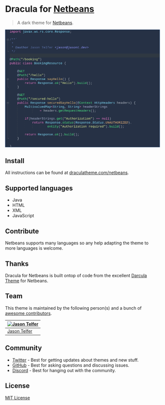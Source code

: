 # Dracula for [Netbeans](https://netbeans.org)

> A dark theme for [Netbeans](https://netbeans.org).

![Screenshot](./screenshot.png)

## Install

All instructions can be found at [draculatheme.com/netbeans](https://draculatheme.com/netbeans).

## Supported languages

- Java
- HTML
- XML
- JavaScript

## Contribute

Netbeans supports many languages so any help adapting the theme to more languages is welcome.

## Thanks

Dracula for Netbeans is built ontop of code from the excellent [Darcula Theme](https://github.com/bulenkov/Darcula/) for Netbeans.

## Team

This theme is maintained by the following person(s) and a bunch of [awesome contributors](https://github.com/dracula/netbeans/graphs/contributors).

| [![Jason Telfer](https://github.com/jasontdev.png?size=100)](https://github.com/jasontdev) |
| ------------------------------------------------------------------------------------------ |
| [Jason Telfer](https://github.com/jasontdev)                                               |

## Community

- [Twitter](https://twitter.com/draculatheme) - Best for getting updates about themes and new stuff.
- [GitHub](https://github.com/dracula/dracula-theme/discussions) - Best for asking questions and discussing issues.
- [Discord](https://draculatheme.com/discord-invite) - Best for hanging out with the community.

## License

[MIT License](./LICENSE)
